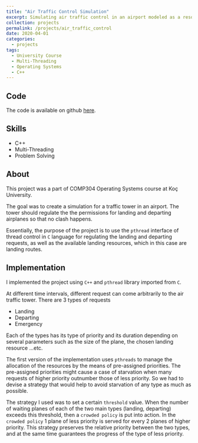 ```yaml
---
title: "Air Traffic Control Simulation"
excerpt: Simulating air traffic control in an airport modeled as a resource allocation problem.
collection: projects
permalink: /projects/air_traffic_control
date: 2020-04-01
categories:
  - projects
tags:
  - University Course
  - Multi-Threading
  - Operating Systems
  - C++
---
```


## Code

The code is available on github [here](https://github.com/NazirNayal8/air-traffic-control-with-pthreads).

## Skills

* C++
* Multi-Threading
* Problem Solving

## About

This project was a part of COMP304 Operating Systems course at Koç University.

The goal was to create a simulation for a traffic tower in an airport. The tower should
regulate the the permissions for landing and departing airplanes so that no clash happens.

Essentially, the purpose of the project is to use the `pthread` interface of thread control in `C` language
for regulating the landing and departing requests, as well as the available landing resources, which in this case are
landing routes.


## Implementation

I implemented the project using `C++` and `pthread` library imported from `C`.

At different time intervals, different request can come arbitrarily to the air traffic tower. There are 3 types of requests

* Landing
* Departing
* Emergency

Each of the types has its type of priority and its duration depending on several parameters such as the size of the plane, the chosen landing resource ...etc.

The first version of the implementation uses `pthreads` to manage the allocation of the resources by the means of pre-assigned priorities. The pre-assigned priorities might cause a case of starvation when many requests of higher priority outnumber those of less priority. So we had to devise a strategy that would help to avoid starvation of any type as much as possible.


The strategy I used was to set a certain `threshold` value. When the number of waiting planes of each of the two main types (landing, departing) exceeds this threshold, then a `crowded policy` is put into action. In the `crowded policy` 1 plane of less priority is served for every 2 planes of higher priority.
This strategy preserves the relative priority between the two types, and at the same time guarantees the progress of the type of less priority.
